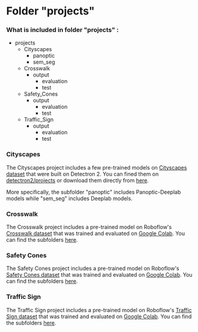# Folder "projects"
### What is included in folder "projects" :
- projects
  - Cityscapes
      - panoptic
      - sem_seg
  - Crosswalk
      - output
          - evaluation
          - test
  - Safety_Cones
      - output
          - evaluation
          - test
  - Traffic_Sign
     - output
          - evaluation
          - test

### Cityscapes 
The Cityscapes project includes a few pre-trained models on [Cityscapes dataset](https://www.cityscapes-dataset.com/) that were built on Detectron 2. You can fined them on [detectron2/projects](https://github.com/facebookresearch/detectron2/tree/main/projects) or download them directly from [here](https://drive.google.com/drive/folders/1Y1rjF-It2wOA_ZSfxxa4Hoy8YjUrZrK_?usp=sharing_1). 

More specifically, the subfolder "panoptic" includes Panoptic-Deeplab models while "sem_seg" includes Deeplab models.

### Crosswalk
The Crosswalk project includes a pre-trained model on Roboflow's [Crosswalk dataset](https://universe.roboflow.com/detectioncompetition/detection2.0) that was trained and evaluated on [Google Colab](https://colab.research.google.com/drive/1ARW5_gVc_50FBHFN8Wksj9YVHebLQ3P8?usp=drive_link). You can find the subfolders [here](https://drive.google.com/drive/folders/1_ERPaW5DNDYkqyj5iJKnQ6XUFJ6IXDV1?usp=drive_link).

### Safety Cones
The Safety Cones project includes a pre-trained model on Roboflow's [Safety Cones dataset](https://universe.roboflow.com/roboflow-universe-projects/safety-cones-vfrj2) that was trained and evaluated on [Google Colab](https://colab.research.google.com/drive/1SSh0HNMwD1Zk4SAksZfJU2g59Ea8r9q_?usp=drive_link). You can find the subfolders [here](https://drive.google.com/drive/folders/1-CNhszU1q7drnDKQh1Dos509n62mw-vO?usp=drive_link).

### Traffic Sign
The Traffic Sign project includes a pre-trained model on Roboflow's [Traffic Sign dataset](https://universe.roboflow.com/weerakarn/traffic-sign-dataset-tdsoi) that was trained and evaluated on [Google Colab](https://colab.research.google.com/drive/13Qf73h8oQJxYq4Ge3b4yXjc2YcC6klyC?usp=drive_link). You can find the subfolders [here](https://drive.google.com/drive/folders/1H4UjTVpyC0zfXYo5zHVbcPc2YMUQ2l70?usp=drive_link).
